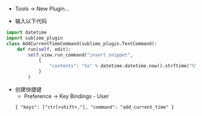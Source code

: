 - Tools → New Plugin...

- 输入以下代码
```python
import datetime
import sublime_plugin
class AddCurrentTimeCommand(sublime_plugin.TextCommand):
    def run(self, edit):
        self.view.run_command("insert_snippet",
            {
                "contents": "%s" % datetime.datetime.now().strftime("%Y-%m-%d %H:%M:%S")
            }
        )
```

- 创建快捷键
  * Preference → Key Bindings - User
  ```
  { "keys": ["ctrl+shift+,"], "command": "add_current_time" }
  ```
